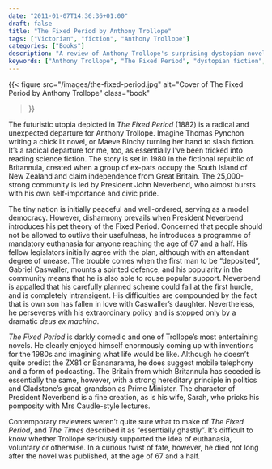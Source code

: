 ```yaml
---
date: "2011-01-07T14:36:36+01:00"
draft: false
title: "The Fixed Period by Anthony Trollope"
tags: ["Victorian", "fiction", "Anthony Trollope"]
categories: ["Books"]
description: "A review of Anthony Trollope's surprising dystopian novel 'The Fixed Period' (1882), set in 1980s New Zealand where mandatory euthanasia at 67½ divides society. Discover Trollope's unexpected venture into science fiction with dark comedy and futuristic predictions."
keywords: ["Anthony Trollope", "The Fixed Period", "dystopian fiction", "Victorian science fiction", "euthanasia novel", "dark comedy", "speculative fiction"]
---
```


{{< figure
  src="/images/the-fixed-period.jpg"
  alt="Cover of The Fixed Period by Anthony Trollope"
  class="book"
>}}

The futuristic utopia depicted in _The Fixed Period_ (1882) is a radical and unexpected departure for Anthony Trollope.  Imagine Thomas Pynchon writing a chick lit novel, or Maeve Binchy turning her hand to slash fiction. It’s a radical departure for me, too, as essentially I’ve been tricked into reading science fiction.  The story is set in 1980 in the fictional republic of Britannula, created when a group of ex-pats occupy the South Island of New Zealand and claim independence from Great Britain. The 25,000-strong community is led by President John Neverbend, who almost bursts with his own self-importance and civic pride.

The tiny nation is initially peaceful and well-ordered, serving as a model democracy. However, disharmony prevails when President Neverbend introduces his pet theory of the Fixed Period.  Concerned that people should not be allowed to outlive their usefulness, he introduces a programme of mandatory euthanasia for anyone reaching the age of 67 and a half. His fellow legislators initially agree with the plan, although with an attendant degree of unease. The trouble comes when the first man to be “deposited”, Gabriel Caswaller, mounts a spirited defence, and his popularity in the community means that he is also able to rouse popular support. Neverbend is appalled that his carefully planned scheme could fall at the first hurdle, and is completely intransigent.  His difficulties are compounded by the fact that is own son has fallen in love with Caswaller’s daughter. Nevertheless, he perseveres with his extraordinary policy and is stopped only by a dramatic _deus ex machina_.

_The Fixed Period_ is darkly comedic and one of Trollope’s most entertaining novels. He clearly enjoyed himself enormously coming up with inventions for the 1980s and imagining what life would be like. Although he doesn’t quite predict the ZX81 or Bananarama, he does suggest mobile telephony and a form of podcasting. The Britain from which Britannula has seceded is essentially the same, however, with a strong hereditary principle in politics and Gladstone’s great-grandson as Prime Minister. The character of President Neverbend is a fine creation, as is his wife, Sarah, who pricks his pomposity with Mrs Caudle-style lectures.

Contemporary reviewers weren’t quite sure what to make of _The Fixed Period_, and _The Times_ described it as “essentially ghastly”. It’s difficult to know whether Trollope seriously supported the idea of euthanasia, voluntary or otherwise.  In a curious twist of fate, however, he died not long after the novel was published, at the age of 67 and a half.